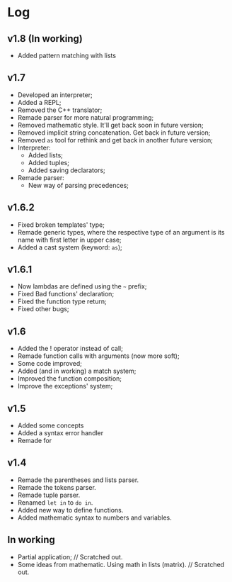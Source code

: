 Log
===

v1.8 (In working)
-----------------
+ Added pattern matching with lists

v1.7
----
+ Developed an interpreter;
+ Added a REPL;
+ Removed the C++ translator;
+ Remade parser for more natural programming;
+ Removed mathematic style. It'll get back soon in future version;
+ Removed implicit string concatenation. Get back in future version;
+ Removed ``as`` tool for rethink and get back in another future version;
+ Interpreter:
  - Added lists;
  - Added tuples;
  - Added saving declarators;
+ Remade parser:
  - New way of parsing precedences;

v1.6.2
------
+ Fixed broken templates' type;
+ Remade generic types, where the respective type of an argument is its name with first letter in upper case;
+ Added a cast system (keyword: ``as``);
 
v1.6.1
------
+ Now lambdas are defined using the ``~`` prefix;
+ Fixed Bad functions' declaration;
+ Fixed the function type return;
+ Fixed other bugs;

v1.6
----
+ Added the ! operator instead of call;
+ Remade function calls with arguments (now more soft);
+ Some code improved;
+ Added (and in working) a match system;
+ Improved the function composition;
+ Improve the exceptions' system;

v1.5
----
+ Added some concepts
+ Added a syntax error handler
+ Remade for

v1.4
----
+ Remade the parentheses and lists parser.
+ Remade the tokens parser.
+ Remade tuple parser.
+ Renamed ``let in`` to ``do in``.
+ Added new way to define functions.
+ Added mathematic syntax to numbers and variables.

In working
-----------
+ Partial application; // Scratched out.
+ Some ideas from mathematic. Using math in lists (matrix). // Scratched out.